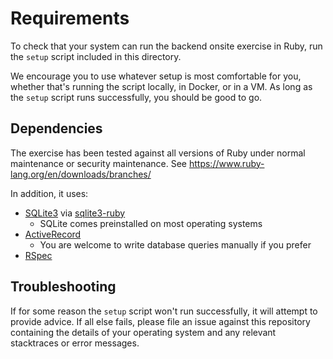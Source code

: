 # Requirements

To check that your system can run the backend onsite exercise in Ruby, run the
`setup` script included in this directory.

We encourage you to use whatever setup is most comfortable for you, whether
that's running the script locally, in Docker, or in a VM. As long as the `setup`
script runs successfully, you should be good to go.


## Dependencies

The exercise has been tested against all versions of Ruby under normal
maintenance or security maintenance. See
https://www.ruby-lang.org/en/downloads/branches/

In addition, it uses:
* [SQLite3](https://www.sqlite.org/index.html) via [sqlite3-ruby](https://rubygems.org/gems/sqlite3/versions/1.3.11)
    * SQLite comes preinstalled on most operating systems
* [ActiveRecord](https://guides.rubyonrails.org/active_record_basics.html)
    * You are welcome to write database queries manually if you prefer
* [RSpec](https://rspec.info/)


## Troubleshooting

If for some reason the `setup` script won't run successfully, it will attempt to
provide advice. If all else fails, please file an issue against this repository
containing the details of your operating system and any relevant stacktraces or
error messages.
